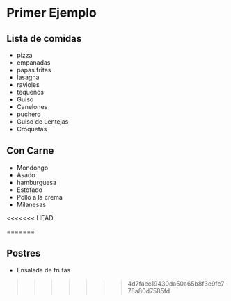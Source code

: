 # Primer Ejemplo
## Lista de comidas

* pizza
* empanadas
* papas fritas
* lasagna
* ravioles
* tequeños
* Guiso
* Canelones
* puchero
* Guiso de Lentejas
* Croquetas



## Con Carne

* Mondongo
* Asado
* hamburguesa
* Estofado
* Pollo a la crema
* Milanesas

<<<<<<< HEAD

=======
## Postres
* Ensalada de frutas
>>>>>>> 4d7faec19430da50a65b8f3e9fc778a80d7585fd
